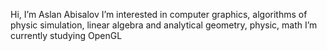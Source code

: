 Hi, I’m Aslan Abisalov
I’m interested in computer graphics, algorithms of physic simulation, linear algebra and analytical geometry, physic, math
I’m currently studying OpenGL

